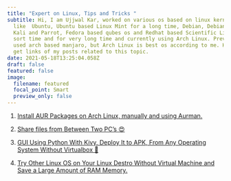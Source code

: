 ```yaml
---
title: "Expert on Linux, Tips and Tricks "
subtitle: Hi, I am Ujjwal Kar, worked on various os based on linux kernal,
  like  Ubuntu, Ubuntu based Linux Mint for a long time, Debian, Debian Based
  Kali and Parrot, Fedora based qubes os and Redhat based Scientific Linux for
  sort time and for very long time and currently using Arch Linux. Previously I
  used arch based manjaro, but Arch Linux is best os according to me. Here you
  get links of my posts related to this topic.
date: 2021-05-18T13:25:04.058Z
draft: false
featured: false
image:
  filename: featured
  focal_point: Smart
  preview_only: false
---
```

1. [Install AUR Packages on Arch Linux, manually and using Aurman.](https://ujjwalkar.medium.com/expert-on-linux-tips-and-tricks-series-by-ujjwal-kar-install-aur-packages-on-arch-linux-f91c6ff97f82)

2. [Share files from Between Two PC’s 😍](https://ujjwalkar.medium.com/share-files-from-between-two-pcs-778a1e5eb583)

3. [GUI Using Python With Kivy, Deploy It to APK, From Any Operating System Without Virtualbox 👐](https://ujjwalkar.medium.com/gui-using-python-with-kivy-deploy-it-to-apk-from-any-operating-system-without-virtualbox-fe2268518286)

4. [Try Other Linux OS on Your Linux Destro Without Virtual Machine and Save a Large Amount of RAM Memory.](https://ujjwalkar.medium.com/try-another-linux-environment-on-one-using-docker-without-virtual-box-or-its-alternative-which-86049c6cd7ae)
